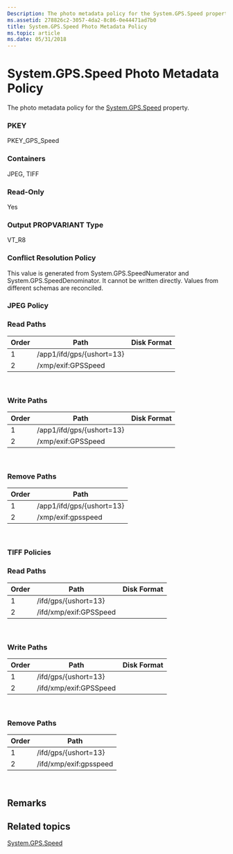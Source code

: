 ```yaml
---
Description: The photo metadata policy for the System.GPS.Speed property.
ms.assetid: 278826c2-3057-4da2-8c86-0e44471ad7b0
title: System.GPS.Speed Photo Metadata Policy
ms.topic: article
ms.date: 05/31/2018
---
```


# System.GPS.Speed Photo Metadata Policy

The photo metadata policy for the [System.GPS.Speed](https://msdn.microsoft.com/en-us/library/bb760582(VS.85).aspx) property.

### PKEY

PKEY\_GPS\_Speed

### Containers

JPEG, TIFF

### Read-Only

Yes

### Output PROPVARIANT Type

VT\_R8

### Conflict Resolution Policy

This value is generated from System.GPS.SpeedNumerator and System.GPS.SpeedDenominator. It cannot be written directly. Values from different schemas are reconciled.

### JPEG Policy

### Read Paths



| Order | Path                      | Disk Format |
|-------|---------------------------|-------------|
| 1     | /app1/ifd/gps/{ushort=13} |             |
| 2     | /xmp/exif:GPSSpeed        |             |



 

### Write Paths



| Order | Path                      | Disk Format |
|-------|---------------------------|-------------|
| 1     | /app1/ifd/gps/{ushort=13} |             |
| 2     | /xmp/exif:GPSSpeed        |             |



 

### Remove Paths



| Order | Path                      |
|-------|---------------------------|
| 1     | /app1/ifd/gps/{ushort=13} |
| 2     | /xmp/exif:gpsspeed        |



 

### TIFF Policies

### Read Paths



| Order | Path                   | Disk Format |
|-------|------------------------|-------------|
| 1     | /ifd/gps/{ushort=13}   |             |
| 2     | /ifd/xmp/exif:GPSSpeed |             |



 

### Write Paths



| Order | Path                   | Disk Format |
|-------|------------------------|-------------|
| 1     | /ifd/gps/{ushort=13}   |             |
| 2     | /ifd/xmp/exif:GPSSpeed |             |



 

### Remove Paths



| Order | Path                   |
|-------|------------------------|
| 1     | /ifd/gps/{ushort=13}   |
| 2     | /ifd/xmp/exif:gpsspeed |



 

## Remarks

## Related topics

<dl> <dt>

[System.GPS.Speed](https://msdn.microsoft.com/en-us/library/bb760582(VS.85).aspx)
</dt> </dl>

 

 



